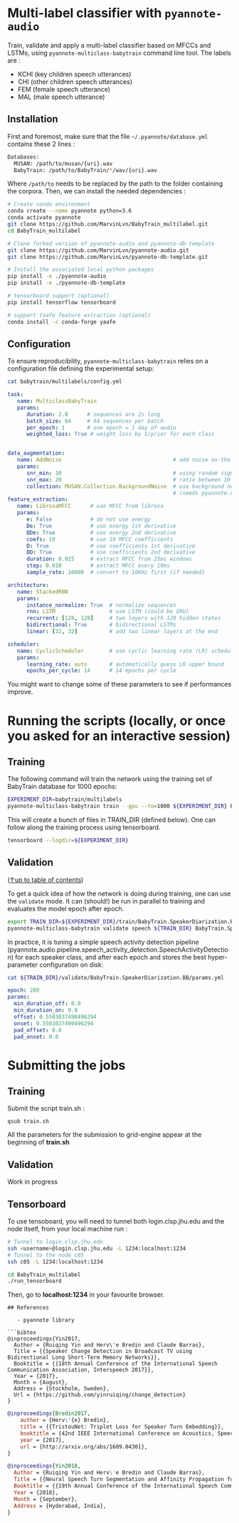 # Multi-label classifier with `pyannote-audio`

Train, validate and apply a multi-label classifier based on MFCCs and LSTMs, using 
`pyannote-multiclass-babytrain` command line tool.
The labels are :
- KCHI (key children speech utterances)
- CHI (other children speech utterances)
- FEM (female speech utterance)
- MAL (male speech utterance)

## Installation


First and foremost, make sure that the file `~/.pyannote/database.yml` contains these 2 lines :

```bash
Databases:
  MUSAN: /path/to/musan/{uri}.wav
  BabyTrain: /path/to/BabyTrain/*/wav/{uri}.wav
```

Where `/path/to` needs to be replaced by the path to the folder containing the corpora.
Then, we can install the needed dependencies : 

```bash
# Create conda environment
conda create --name pyannote python=3.6
conda activate pyannote
git clone https://github.com/MarvinLvn/BabyTrain_multilabel.git
cd BabyTrain_multilabel

# Clone forked version of pyannote-audio and pyannote-db-template
git clone https://github.com/MarvinLvn/pyannote-audio.git
git clone https://github.com/MarvinLvn/pyannote-db-template.git

# Install the associated local python packages
pip install -e ./pyannote-audio
pip install -e ./pyannote-db-template

# tensorboard support (optional) 
pip install tensorflow tensorboard

# support Yaafe feature extraction (optional)
conda install -c conda-forge yaafe
```

## Configuration

To ensure reproducibility, `pyannote-multiclass-babytrain` relies on a configuration file defining the experimental setup:

```bash
cat babytrain/multilabels/config.yml
```

```yaml
task:
   name: MulticlassBabyTrain
   params:
      duration: 2.0      # sequences are 2s long
      batch_size: 64     # 64 sequences per batch
      per_epoch: 1       # one epoch = 1 day of audio
      weighted_loss: True # weight loss by 1/prior for each class 


data_augmentation:
   name: AddNoise                                   # add noise on-the-fly
   params:
      snr_min: 10                                   # using random signal-to-noise
      snr_max: 20                                   # ratio between 10 and 20 dBs
      collection: MUSAN.Collection.BackgroundNoise  # use background noise from MUSAN
                                                    # (needs pyannote.db.musan)
feature_extraction:
   name: LibrosaMFCC      # use MFCC from librosa
   params:
      e: False            # do not use energy
      De: True            # use energy 1st derivative
      DDe: True           # use energy 2nd derivative
      coefs: 19           # use 19 MFCC coefficients
      D: True             # use coefficients 1st derivative
      DD: True            # use coefficients 2nd derivative
      duration: 0.025     # extract MFCC from 25ms windows
      step: 0.010         # extract MFCC every 10ms
      sample_rate: 16000  # convert to 16KHz first (if needed)

architecture:
   name: StackedRNN
   params:
      instance_normalize: True  # normalize sequences
      rnn: LSTM                 # use LSTM (could be GRU)
      recurrent: [128, 128]     # two layers with 128 hidden states
      bidirectional: True       # bidirectional LSTMs
      linear: [32, 32]          # add two linear layers at the end

scheduler:
   name: CyclicScheduler        # use cyclic learning rate (LR) scheduler
   params:
      learning_rate: auto       # automatically guess LR upper bound
      epochs_per_cycle: 14      # 14 epochs per cycle
```

You might want to change some of these parameters to see if performances improve.

# Running the scripts (locally, or once you asked for an interactive session)
## Training

The following command will train the network using the training set of BabyTrain database for 1000 epochs:

```bash
EXPERIMENT_DIR=babytrain/multilabels
pyannote-multiclass-babytrain train --gpu --to=1000 ${EXPERIMENT_DIR} BabyTrain.SpeakerDiarization.BB
```

This will create a bunch of files in TRAIN_DIR (defined below). One can follow along the training process using tensorboard.

```bash
tensorboard --logdir=${EXPERIMENT_DIR}
```

## Validation
([↑up to table of contents](#table-of-contents))

To get a quick idea of how the network is doing during training, one can use the `validate` mode.
It can (should!) be run in parallel to training and evaluates the model epoch after epoch.

```bash
export TRAIN_DIR=${EXPERIMENT_DIR}/train/BabyTrain.SpeakerDiarization.BB.train
pyannote-multiclass-babytrain validate speech ${TRAIN_DIR} BabyTrain.SpeakerDiarization.BB
```

In practice, it is tuning a simple speech activity detection pipeline (pyannote.audio.pipeline.speech_activity_detection.SpeechActivityDetection) for each speaker class, and after each epoch and stores the best hyper-parameter configuration on disk:

```bash
cat ${TRAIN_DIR}/validate/BabyTrain.SpeakerDiarization.BB/params.yml
```

```yaml
epoch: 280
params:
  min_duration_off: 0.0
  min_duration_on: 0.0
  offset: 0.5503037490496294
  onset: 0.5503037490496294
  pad_offset: 0.0
  pad_onset: 0.0
```


# Submitting the jobs
## Training

Submit the script train.sh :

```
qsub train.sh
```

All the parameters for the submission to grid-engine appear at the beginning of **train.sh**

## Validation

Work in progress

## Tensorboard

To use tensoboard, you will need to tunnel both login.clsp.jhu.edu and the node itself, from your local machine run :

```bash
# Tunnel to login.clsp.jhu.edu
ssh <username>@login.clsp.jhu.edu -L 1234:localhost:1234
# Tunnel to the node c05
ssh c05 -L 1234:localhost:1234

cd BabyTrain_multilabel
./run_tensorboard
```

Then, go to **localhost:1234** in your favourite browser.

```
## References

   - pyannote library

```bibtex
@inproceedings{Yin2017,
  Author = {Ruiqing Yin and Herv\'e Bredin and Claude Barras},
  Title = {{Speaker Change Detection in Broadcast TV using Bidirectional Long Short-Term Memory Networks}},
  Booktitle = {{18th Annual Conference of the International Speech Communication Association, Interspeech 2017}},
  Year = {2017},
  Month = {August},
  Address = {Stockholm, Sweden},
  Url = {https://github.com/yinruiqing/change_detection}
}
```
```bibtex
@inproceedings{Bredin2017,
    author = {Herv\'{e} Bredin},
    title = {{TristouNet: Triplet Loss for Speaker Turn Embedding}},
    booktitle = {42nd IEEE International Conference on Acoustics, Speech and Signal Processing, ICASSP 2017},
    year = {2017},
    url = {http://arxiv.org/abs/1609.04301},
}
```
```bibtex
@inproceedings{Yin2018,
  Author = {Ruiqing Yin and Herv\'e Bredin and Claude Barras},
  Title = {{Neural Speech Turn Segmentation and Affinity Propagation for Speaker Diarization}},
  Booktitle = {{19th Annual Conference of the International Speech Communication Association, Interspeech 2018}},
  Year = {2018},
  Month = {September},
  Address = {Hyderabad, India},
}
```